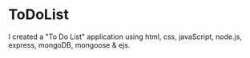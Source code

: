 # ToDoList
I created a "To Do List" application using html, css, javaScript, node.js, express, mongoDB, mongoose & ejs.
